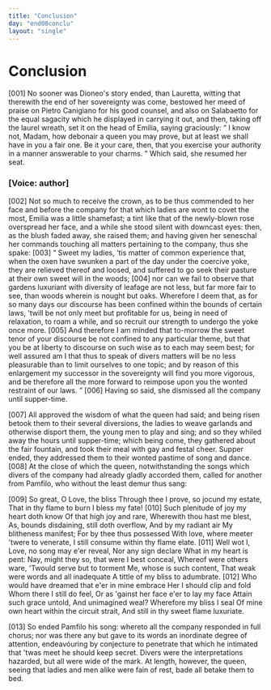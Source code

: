 ```yaml
---
title: "Conclusion"
day: "end08conclu"
layout: "single"
---
```

<div id="d08conclu" type="conclusion" who="author">
 <h1>
  Conclusion
 </h1>
 <p>
  <a name="p08970001">
   [001]
  </a>
  No sooner was Dioneo's story ended, than Lauretta, witting
 that therewith the end of her sovereignty was come, bestowed her
 meed of praise on Pietro Canigiano for his good counsel, and also on
 Salabaetto for the equal sagacity which he displayed in carrying it
 out, and then, taking off the laurel wreath, set it on the head of
 Emilia, saying graciously:
  <q direct="unspecified">
   I know not, Madam, how debonair
 a queen you may prove, but at least we shall have in you a fair
 one. Be it your care, then, that you exercise your authority in a
 manner answerable to your charms.
  </q>
  Which said, she resumed
 her seat.
 </p>
 <p>
  <h3>
   [Voice: author]
  </h3>
 </p>
 <p>
  <a name="p08970002">
   [002]
  </a>
  Not so much to receive the crown, as to be thus commended to
 her face and before the company for that which ladies are wont to
 covet the most, Emilia was a little shamefast; a tint like that of the
 newly-blown rose overspread her face, and a while she stood silent
 with downcast eyes: then, as the blush faded away, she raised them;
 and having given her seneschal her commands touching all matters
 pertaining to the company, thus she spake:
  <a name="p08970003">
   [003]
  </a>
  <q direct="unspecified">
   Sweet my ladies, 'tis
 matter of common experience that, when the oxen have swunken a
 part of the day under the coercive yoke, they are relieved thereof and
 loosed, and suffered to go seek their pasture at their own sweet will
   in the woods;
   <a name="p08970004">
    [004]
   </a>
   nor can we fail to observe that gardens luxuriant with
 diversity of leafage are not less, but far more fair to see, than woods
 wherein is nought but oaks. Wherefore I deem that, as for so many
 days our discourse has been confined within the bounds of certain
 laws, 'twill be not only meet but profitable for us, being in need of
 relaxation, to roam a while, and so recruit our strength to undergo
 the yoke once more.
   <a name="p08970005">
    [005]
   </a>
   And therefore I am minded that to-morrow
 the sweet tenor of your discourse be not confined to any particular
 theme, but that you be at liberty to discourse on such wise as to each
 may seem best; for well assured am I that thus to speak of divers
 matters will be no less pleasurable than to limit ourselves to one topic;
 and by reason of this enlargement my successor in the sovereignty
 will find you more vigorous, and be therefore all the more forward
 to reimpose upon you the wonted restraint of our laws.
  </q>
  <a name="p08970006">
   [006]
  </a>
  Having so
 said, she dismissed all the company until supper-time.
 </p>
 <p>
  <a name="p08970007">
   [007]
  </a>
  All approved the wisdom of what the queen had said; and being
 risen betook them to their several diversions, the ladies to weave
 garlands and otherwise disport them, the young men to play and sing;
 and so they whiled away the hours until supper-time; which being
 come, they gathered about the fair fountain, and took their meal with
 gay and festal cheer. Supper ended, they addressed them to their
 wonted pastime of song and dance.
  <a name="p08970008">
   [008]
  </a>
  At the close of which the queen,
 notwithstanding the songs which divers of the company had already
 gladly accorded them, called for another from Pamfilo, who without
 the least demur thus sang:
 </p>
 <div3 type="song" who="panfilo">
  <lg>
   <a name="p08970009">
    [009]
   </a>
   <l>
    So great, O Love, the bliss
   </l>
   <l>
    Through thee I prove, so jocund my estate,
   </l>
   <l>
    That in thy flame to burn I bless my fate!
   </l>
  </lg>
  <lg>
   <a name="p08970010">
    [010]
   </a>
   <l>
    Such plenitude of joy my heart doth know
   </l>
   <l>
    Of that high joy and rare,
   </l>
   <l>
    Wherewith thou hast me blest,
   </l>
   <l>
    As, bounds disdaining, still doth overflow,
   </l>
   <l>
    And by my radiant air
   </l>
   <l>
    My blitheness manifest;
   </l>
   <l>
    For by thee thus possessed
   </l>
   <l>
    With love, where meeter 'twere to venerate,
   </l>
   <l>
    I still consume within thy flame elate.
   </l>
  </lg>
  <lg>
   <a name="p08970011">
    [011]
   </a>
   <l>
    Well wot I, Love, no song may e'er reveal,
   </l>
   <l>
    Nor any sign declare
   </l>
   <l>
    What in my heart is pent:
   </l>
   <l>
    Nay, might they so, that were I best conceal,
   </l>
   <l>
    Whereof were others ware,
   </l>
   <l>
    'Twould serve but to torment
   </l>
   <l>
    Me, whose is such content,
   </l>
   <l>
    That weak were words and all inadequate
   </l>
   <l>
    A tittle of my bliss to adumbrate.
   </l>
  </lg>
  <lg>
   <a name="p08970012">
    [012]
   </a>
   <l>
    Who would have dreamed that e'er in mine embrace
   </l>
   <l>
    Her I should clip and fold
   </l>
   <l>
    Whom there I still do feel,
   </l>
   <l>
    Or as 'gainst her face e'er to lay my face
   </l>
   <l>
    Attain such grace untold,
   </l>
   <l>
    And unimagined weal?
   </l>
   <l>
    Wherefore my bliss I seal
   </l>
   <l>
    Of mine own heart within the circuit strait,
   </l>
   <l>
    And still in thy sweet flame luxuriate.
   </l>
  </lg>
 </div3>
 <p>
  <a name="p08970013">
   [013]
  </a>
  So ended Pamfilo his song: whereto all the company responded
 in full chorus; nor was there any but gave to its words an inordinate
 degree of attention, endeav&oacute;uring by conjecture to penetrate that
 which he intimated that 'twas meet he should keep secret. Divers
 were the interpretations hazarded, but all were wide of the mark.
 At length, however, the queen, seeing that ladies and men alike were
 fain of rest, bade all betake them to bed.
 </p>
</div>